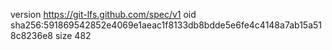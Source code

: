 version https://git-lfs.github.com/spec/v1
oid sha256:591869542852e4069e1aeac1f8133db8bdde5e6fe4c4148a7ab15a518c8236e8
size 482
